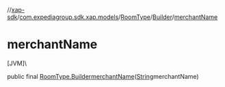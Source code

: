 //[xap-sdk](../../../../index.md)/[com.expediagroup.sdk.xap.models](../../index.md)/[RoomType](../index.md)/[Builder](index.md)/[merchantName](merchant-name.md)

# merchantName

[JVM]\

public final [RoomType.Builder](index.md)[merchantName](merchant-name.md)([String](https://docs.oracle.com/javase/8/docs/api/java/lang/String.html)merchantName)
